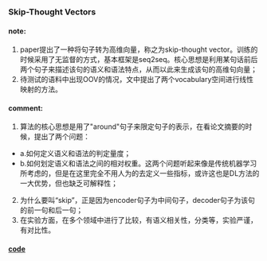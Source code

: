 ### Skip-Thought Vectors

#### note:
1. paper提出了一种将句子转为高维向量，称之为skip-thought vector。训练的时候采用了无监督的方式，基本框架是seq2seq。核心思想是利用某句话前后两个句子来描述该句的语义和语法特点，从而以此来生成该句的高维句向量；
2. 待测试的语料中出现OOV的情况，文中提出了两个vocabulary空间进行线性映射的方法。

#### comment:
1. 算法的核心思想是用了"around"句子来限定句子的表示，在看论文摘要的时候，提出了两个问题：
  + a.如何定义语义和语法的判定量度；
  + b.如何划定语义和语法之间的相对权重。这两个问题听起来像是传统机器学习所考虑的，但是在这里完全不用人为的去定义一些指标，或许这也是DL方法的一大优势，但也缺乏可解释性；
2. 为什么要叫“skip”，正是因为encoder句子为中间句子，decoder句子为该句的前一句和后一句；
3. 在实验方面，在多个领域中进行了比较，有语义相关性，分类等，实验严谨，有对比性。

#### [code](https://github.com/tensorflow/models/tree/master/skip_thoughts)
